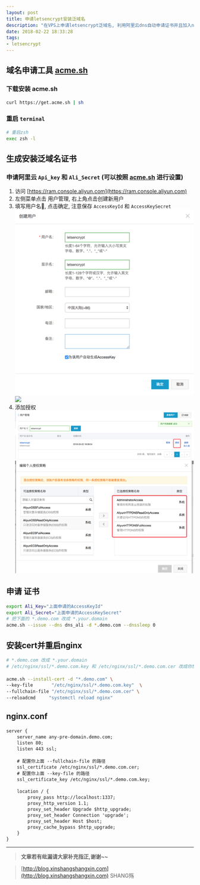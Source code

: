 ```yaml
---
layout: post
title: 申请letsencrypt安装泛域名
description: "在VPS上申请letsencrypt泛域名, 利用阿里云dns自动申请证书并且加入nginx"
date: 2018-02-22 18:33:28
tags:
- letsencrypt
---
```


## 域名申请工具 [acme.sh](https://github.com/Neilpang/acme.sh)

### 下载安装 acme.sh
```bash
curl https://get.acme.sh | sh
```

### 重启 `terminal`
```bash
# 重启zsh
exec zsh -l
```

## 生成安装泛域名证书
### 申请阿里云 `Api_key` 和 `Ali_Secret` (可以按照 [acme.sh](https://github.com/Neilpang/acme.sh#7-automatic-dns-api-integration) 进行设置)
1. 访问 [https://ram.console.aliyun.com](https://ram.console.aliyun.com)
2. 左侧菜单点击 用户管理, 右上角点击创建新用户
3. 填写用户名, 点击确定, 注意保存 `AccessKeyId` 和 `AccessKeySecret`
   ![](/img/letsencrypt/001.png)  
   ![](/img/letsencrypt/002png)
4. 添加授权
   ![](/img/letsencrypt/003.png)
   ![](/img/letsencrypt/004.png)

## 申请 证书

```bash
export Ali_Key="上面申请的AccessKeyId"
export Ali_Secret="上面申请的AccessKeySecret"
# 把下面的 *.demo.com 改成 *.your.domain
acme.sh --issue --dns dns_ali -d *.demo.com --dnssleep 0
```

## 安装cert并重启nginx

```bash
# *.demo.com 改成 *.your.domain
# /etc/nginx/ssl/*.demo.com.key 和 /etc/nginx/ssl/*.demo.com.cer 改成你想要在 nginx.conf中引入配置的路径

acme.sh --install-cert -d "*.demo.com" \
--key-file       "/etc/nginx/ssl/*.demo.com.key"  \
--fullchain-file "/etc/nginx/ssl/*.demo.com.cer" \
--reloadcmd     "systemctl reload nginx"
```

## nginx.conf

```plain
server {
    server_name any-pre-domain.demo.com;
    listen 80;
    listen 443 ssl;

    # 配置你上面 --fullchain-file 的路径
    ssl_certificate /etc/nginx/ssl/*.demo.com.cer;
    # 配置你上面 --key-file 的路径
    ssl_certificate_key /etc/nginx/ssl/*.demo.com.key;

    location / {
        proxy_pass http://localhost:1337;
        proxy_http_version 1.1;
        proxy_set_header Upgrade $http_upgrade;
        proxy_set_header Connection 'upgrade';
        proxy_set_header Host $host;
        proxy_cache_bypass $http_upgrade;
    }
}
```

-----------------------

> **文章若有纰漏请大家补充指正,谢谢~~**

> [http://blog.xinshangshangxin.com](http://blog.xinshangshangxin.com) SHANG殇


